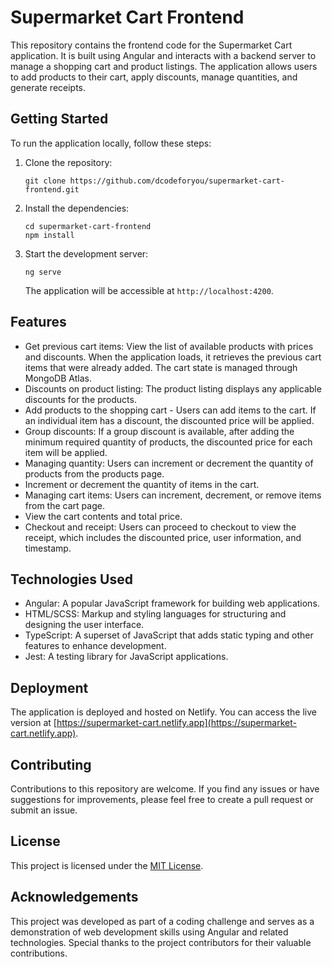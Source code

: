 # Supermarket Cart Frontend

This repository contains the frontend code for the Supermarket Cart application. It is built using Angular and interacts with a backend server to manage a shopping cart and product listings. The application allows users to add products to their cart, apply discounts, manage quantities, and generate receipts.

## Getting Started

To run the application locally, follow these steps:

1. Clone the repository:

   ```shell
   git clone https://github.com/dcodeforyou/supermarket-cart-frontend.git
   ```

2. Install the dependencies:

   ```shell
   cd supermarket-cart-frontend
   npm install
   ```

3. Start the development server:

   ```shell
   ng serve
   ```

   The application will be accessible at `http://localhost:4200`.

## Features

- Get previous cart items: View the list of available products with prices and discounts. When the application loads, it retrieves the previous cart items that were already added. The cart state is managed through MongoDB Atlas.
- Discounts on product listing: The product listing displays any applicable discounts for the products.
- Add products to the shopping cart - Users can add items to the cart. If an individual item has a discount, the discounted price will be applied.
- Group discounts: If a group discount is available, after adding the minimum required quantity of products, the discounted price for each item will be applied.
- Managing quantity: Users can increment or decrement the quantity of products from the products page.
- Increment or decrement the quantity of items in the cart.
- Managing cart items: Users can increment, decrement, or remove items from the cart page.
- View the cart contents and total price.
- Checkout and receipt: Users can proceed to checkout to view the receipt, which includes the discounted price, user information, and timestamp.

## Technologies Used

- Angular: A popular JavaScript framework for building web applications.
- HTML/SCSS: Markup and styling languages for structuring and designing the user interface.
- TypeScript: A superset of JavaScript that adds static typing and other features to enhance development.
- Jest: A testing library for JavaScript applications.

## Deployment

The application is deployed and hosted on Netlify. You can access the live version at [https://supermarket-cart.netlify.app](https://supermarket-cart.netlify.app).

## Contributing

Contributions to this repository are welcome. If you find any issues or have suggestions for improvements, please feel free to create a pull request or submit an issue.

## License

This project is licensed under the [MIT License](LICENSE).

## Acknowledgements

This project was developed as part of a coding challenge and serves as a demonstration of web development skills using Angular and related technologies. Special thanks to the project contributors for their valuable contributions.
